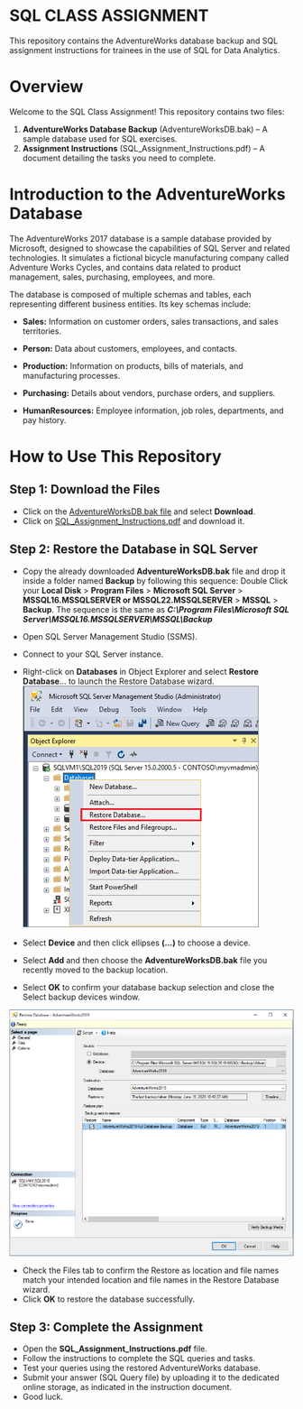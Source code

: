 # SQL CLASS ASSIGNMENT
This repository contains the AdventureWorks database backup and SQL assignment instructions for trainees in the use of SQL for Data Analytics.


# Overview

Welcome to the SQL Class Assignment! This repository contains two files:

1. **AdventureWorks Database Backup** (AdventureWorksDB.bak) – A sample database used for SQL exercises.
2. **Assignment Instructions** (SQL_Assignment_Instructions.pdf) – A document detailing the tasks you need to complete.


# Introduction to the AdventureWorks Database
The AdventureWorks 2017 database is a sample database provided by Microsoft, designed to showcase the capabilities of SQL Server and related technologies. It simulates a fictional bicycle manufacturing company called Adventure Works Cycles, and contains data related to product management, sales, purchasing, employees, and more.

The database is composed of multiple schemas and tables, each representing different business entities. Its key schemas include:

- **Sales:** Information on customer orders, sales transactions, and sales territories.

- **Person:** Data about customers, employees, and contacts.

- **Production:** Information on products, bills of materials, and manufacturing processes.

- **Purchasing:** Details about vendors, purchase orders, and suppliers.

- **HumanResources:** Employee information, job roles, departments, and pay history.


# How to Use This Repository
## Step 1: Download the Files
- Click on the [AdventureWorksDB.bak file](https://drive.google.com/file/d/18spWji6pcRVclRdZZD7hIWBJ7tROiXXy/view?usp=sharing) and select **Download**.
- Click on [SQL_Assignment_Instructions.pdf](https://github.com/popoolaio/SQL-Class-Assignment/blob/main/SQL_Assignment_Instructions.pdf) and download it.

## Step 2: Restore the Database in SQL Server
- Copy the already downloaded **AdventureWorksDB.bak** file and drop it inside a folder named **Backup** by following this sequence: Double Click your **Local Disk** > **Program Files** > **Microsoft SQL Server** > **MSSQL16.MSSQLSERVER or MSSQL22.MSSQLSERVER** > **MSSQL** > **Backup**. The sequence is the same as ***C:\Program Files\Microsoft SQL Server\MSSQL16.MSSQLSERVER\MSSQL\Backup***
- Open SQL Server Management Studio (SSMS).
- Connect to your SQL Server instance.
- Right-click on **Databases** in Object Explorer and select **Restore Database**... to launch the Restore Database wizard.
  ![SQL Server](https://github.com/popoolaio/SQL-Class-Assignment/blob/main/restore-db-ssms.png)

- Select **Device** and then click ellipses **(...)** to choose a device.
- Select **Add** and then choose the **AdventureWorksDB.bak** file you recently moved to the backup location.
- Select **OK** to confirm your database backup selection and close the Select backup devices window.

![Backup File](https://github.com/popoolaio/SQL-Class-Assignment/blob/main/restore-db-wizard-ssms.png)
- Check the Files tab to confirm the Restore as location and file names match your intended location and file names in the Restore Database wizard.
- Click **OK** to restore the database successfully.

## Step 3: Complete the Assignment
- Open the **SQL_Assignment_Instructions.pdf** file.
- Follow the instructions to complete the SQL queries and tasks.
- Test your queries using the restored AdventureWorks database.
- Submit your answer (SQL Query file) by uploading it to the dedicated online storage, as indicated in the instruction document.
- Good luck.
